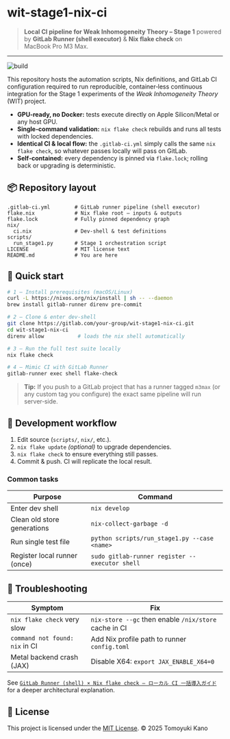 # wit-stage1-nix-ci

> **Local CI pipeline for Weak Inhomogeneity Theory – Stage 1**
> powered by **GitLab Runner (shell executor)** & **Nix flake check** on MacBook Pro M3 Max.

---

![build](https://gitlab.com/your-group/wit-stage1-nix-ci/badges/main/pipeline.svg)

This repository hosts the automation scripts, Nix definitions, and GitLab CI configuration required to run reproducible, container‑less continuous integration for the Stage 1 experiments of the *Weak Inhomogeneity Theory* (WIT) project.

* **GPU‑ready, no Docker:** tests execute directly on Apple Silicon/Metal or any host GPU.
* **Single‑command validation:** `nix flake check` rebuilds and runs all tests with locked dependencies.
* **Identical CI & local flow:** the `.gitlab-ci.yml` simply calls the same `nix flake check`, so whatever passes locally will pass on GitLab.
* **Self‑contained:** every dependency is pinned via `flake.lock`; rolling back or upgrading is deterministic.

## 📦 Repository layout

```text
.gitlab-ci.yml        # GitLab runner pipeline (shell executor)
flake.nix             # Nix flake root – inputs & outputs
flake.lock            # Fully pinned dependency graph
nix/
  ci.nix              # Dev‑shell & test definitions
scripts/
  run_stage1.py       # Stage 1 orchestration script
LICENSE               # MIT license text
README.md             # You are here
```

## 🚀 Quick start

```bash
# 1 — Install prerequisites (macOS/Linux)
curl -L https://nixos.org/nix/install | sh -- --daemon
brew install gitlab-runner direnv pre-commit

# 2 — Clone & enter dev‑shell
git clone https://gitlab.com/your-group/wit-stage1-nix-ci.git
cd wit-stage1-nix-ci
direnv allow           # loads the nix shell automatically

# 3 — Run the full test suite locally
nix flake check

# 4 — Mimic CI with GitLab Runner
gitlab-runner exec shell flake-check
```

> **Tip:** If you push to a GitLab project that has a runner tagged `m3max` (or any custom tag you configure) the exact same pipeline will run server‑side.

## 🔧 Development workflow

1. Edit source (`scripts/`, `nix/`, etc.).
2. `nix flake update` *(optional)* to upgrade dependencies.
3. `nix flake check` to ensure everything still passes.
4. Commit & push.  CI will replicate the local result.

### Common tasks

| Purpose                      | Command                                        |
| ---------------------------- | ---------------------------------------------- |
| Enter dev shell              | `nix develop`                                  |
| Clean old store generations  | `nix-collect-garbage -d`                       |
| Run single test file         | `python scripts/run_stage1.py --case <name>`   |
| Register local runner (once) | `sudo gitlab-runner register --executor shell` |

## 🐛 Troubleshooting

| Symptom                        | Fix                                                   |
| ------------------------------ | ----------------------------------------------------- |
| `nix flake check` very slow    | `nix-store --gc` then enable `/nix/store` cache in CI |
| `command not found: nix` in CI | Add Nix profile path to runner `config.toml`          |
| Metal backend crash (JAX)      | Disable X64: `export JAX_ENABLE_X64=0`                |

See [`GitLab Runner (shell) × Nix flake check — ローカル CI 一括導入ガイド`](gitlab-runner-nix-ci-guide.md) for a deeper architectural explanation.

## 📜 License

This project is licensed under the [MIT License](LICENSE).  © 2025 Tomoyuki Kano
